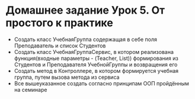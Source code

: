 # Домашнее задание Урок 5. От простого к практике
* Создать класс УчебнаяГруппа содержащая в себе поля Преподаватель и
список Студентов
* Создать класс УчебнаяГруппаСервис, в котором реализована
функция(входные параметры - (Teacher, List<Strudent>)) формирования из
Студентов и Преподавателя УчебнойГруппы и возвращения его
* Создать метод в Контроллере, в котором формируется учебная группа,
путем вызова метода из сервиса
* Все вышеуказанное создать согласно принципам ООП пройдённым на
семинаре
